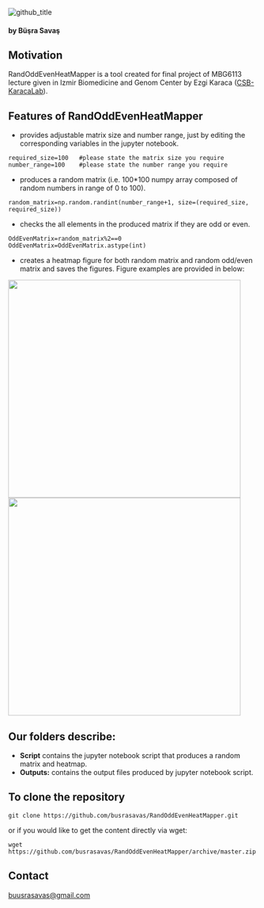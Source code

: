 ![github_title](https://user-images.githubusercontent.com/62547137/150113171-b1360c37-84b2-4338-bcef-1e76163b672e.png)

#### by Büşra Savaş

## Motivation

RandOddEvenHeatMapper is a tool created for final project of MBG6113 lecture given in Izmir Biomedicine and Genom Center by Ezgi Karaca ([CSB-KaracaLab](https://github.com/CSB-KaracaLab)). 

## Features of RandOddEvenHeatMapper
- provides adjustable matrix size and number range, just by editing the corresponding variables in the jupyter notebook.
```
required_size=100   #please state the matrix size you require
number_range=100    #please state the number range you require
```
- produces a random matrix (i.e. 100*100 numpy array composed of random numbers in range of 0 to 100).
```
random_matrix=np.random.randint(number_range+1, size=(required_size, required_size))
```
- checks the all elements in the produced matrix if they are odd or even.
```
OddEvenMatrix=random_matrix%2==0
OddEvenMatrix=OddEvenMatrix.astype(int)
```
- creates a heatmap figure for both random matrix and random odd/even matrix and saves the figures. Figure examples are provided in below:

<img src="https://user-images.githubusercontent.com/62547137/150119783-280cda8a-d61e-4069-b210-fe8028b45d6f.jpg" width="470" height="440"><img src="https://user-images.githubusercontent.com/62547137/150121475-4687dffc-146f-4ba4-83c5-20548cd7d1e8.jpg" width="470" height="440">

## Our folders describe:

- **Script** contains the jupyter notebook script that produces a random matrix and heatmap.
- **Outputs:** contains the output files produced by jupyter notebook script.
  

## To clone the repository

```
git clone https://github.com/busrasavas/RandOddEvenHeatMapper.git
```
or if you would like to get the content directly via wget:
```
wget https://github.com/busrasavas/RandOddEvenHeatMapper/archive/master.zip
```

## Contact
buusrasavas@gmail.com
